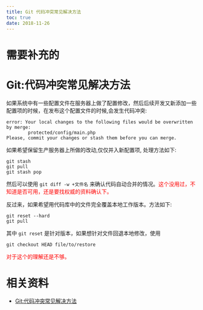 ```yaml
---
title: Git 代码冲突常见解决方法
toc: true
date: 2018-11-26
---
```

# 需要补充的


# Git:代码冲突常见解决方法


如果系统中有一些配置文件在服务器上做了配置修改，然后后续开发又新添加一些配置项的时候，在发布这个配置文件的时候,会发生代码冲突:

```
error: Your local changes to the following files would be overwritten by merge:
​        protected/config/main.php
Please, commit your changes or stash them before you can merge.
```

如果希望保留生产服务器上所做的改动,仅仅并入新配置项, 处理方法如下:

```
git stash
git pull
git stash pop
```

然后可以使用 `git diff -w +文件名` 来确认代码自动合并的情况。<span style="color:red;">这个没用过，不知道是否可用，还是要找权威的资料确认下。</span>



反过来，如果希望用代码库中的文件完全覆盖本地工作版本。方法如下:

```
git reset --hard
git pull
```

其中 `git reset` 是针对版本，如果想针对文件回退本地修改，使用

```
git checkout HEAD file/to/restore
```

<span style="color:red;">对于这个的理解还是不够。</span>



# 相关资料

- [Git:代码冲突常见解决方法](https://blog.csdn.net/iefreer/article/details/7679631)
